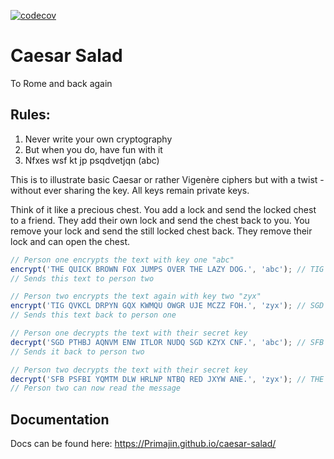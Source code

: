[![codecov](https://codecov.io/gh/Primajin/caesar-salad/branch/main/graph/badge.svg?token=ouxuHl9wrD)](https://codecov.io/gh/Primajin/caesar-salad)

# Caesar Salad

To Rome and back again

## Rules:

1. Never write your own cryptography
2. But when you do, have fun with it
3. Nfxes wsf kt jp psqdvetjqn (abc)

This is to illustrate basic Caesar or rather Vigenère ciphers but with a twist - without ever sharing the key. All
keys remain private keys.

Think of it like a precious chest. You add a lock and send the locked chest to a friend. They add their own lock and
send the chest back to you. You remove your lock and send the still locked chest back. They remove their lock and can
open the chest.

```js
// Person one encrypts the text with key one "abc"
encrypt('THE QUICK BROWN FOX JUMPS OVER THE LAZY DOG.', 'abc'); // TIG QVKCL DRPYN GQX KWMQU OWGR UJE MCZZ FOH.
// Sends this text to person two

// Person two encrypts the text again with key two "zyx"
encrypt('TIG QVKCL DRPYN GQX KWMQU OWGR UJE MCZZ FOH.', 'zyx'); // SGD PTHBJ AQNVM ENW ITLOR NUDQ SGD KZYX CNF.
// Sends this text back to person one

// Person one decrypts the text with their secret key
decrypt('SGD PTHBJ AQNVM ENW ITLOR NUDQ SGD KZYX CNF.', 'abc'); // SFB PSFBI YQMTM DLW HRLNP NTBQ RED JXYW ANE.
// Sends it back to person two

// Person two decrypts the text with their secret key
decrypt('SFB PSFBI YQMTM DLW HRLNP NTBQ RED JXYW ANE.', 'zyx'); // THE QUICK BROWN FOX JUMPS OVER THE LAZY DOG.
// Person two can now read the message
```

## Documentation

Docs can be found here: <https://Primajin.github.io/caesar-salad/>
